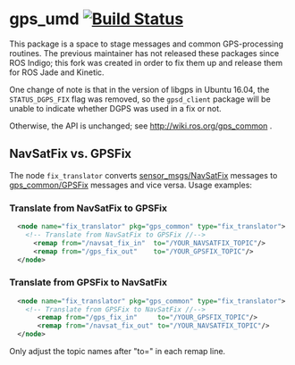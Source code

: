 gps_umd [![Build Status](https://travis-ci.org/swri-robotics/gps_umd.svg?branch=master)](https://travis-ci.org/swri-robotics/gps_umd)
=======

This package is a space to stage messages and common GPS-processing routines.  The previous maintainer has not released these packages since ROS Indigo; this fork was created in order to fix them up and release them for ROS Jade and Kinetic.

One change of note is that in the version of libgps in Ubuntu 16.04, the `STATUS_DGPS_FIX` flag was removed, so the `gpsd_client` package will be unable to indicate whether DGPS was used in a fix or not.

Otherwise, the API is unchanged; see http://wiki.ros.org/gps_common .


NavSatFix vs. GPSFix
--------------------

The node `fix_translator` converts [sensor_msgs/NavSatFix](http://docs.ros.org/api/sensor_msgs/html/msg/NavSatFix.html) messages to [gps_common/GPSFix](http://docs.ros.org/api/gps_common/html/msg/GPSFix.html) messages and vice versa. Usage examples:

### Translate from NavSatFix to GPSFix

```xml
  <node name="fix_translator" pkg="gps_common" type="fix_translator">
    <!-- Translate from NavSatFix to GPSFix //-->
      <remap from="/navsat_fix_in"  to="/YOUR_NAVSATFIX_TOPIC"/>
      <remap from="/gps_fix_out"    to="/YOUR_GPSFIX_TOPIC"/>
  </node>
```


### Translate from GPSFix to NavSatFix

```xml
  <node name="fix_translator" pkg="gps_common" type="fix_translator">
    <!-- Translate from GPSFix to NavSatFix //-->
       <remap from="/gps_fix_in"     to="/YOUR_GPSFIX_TOPIC"/>
       <remap from="/navsat_fix_out" to="/YOUR_NAVSATFIX_TOPIC"/>
  </node>
```

Only adjust the topic names after "to=" in each remap line.
